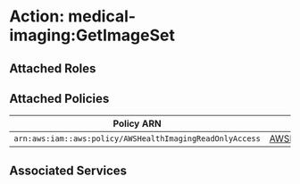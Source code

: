 # Action: medical-imaging:GetImageSet

## Attached Roles

## Attached Policies

| Policy ARN | Policy Name |
|------------|-------------|
| `arn:aws:iam::aws:policy/AWSHealthImagingReadOnlyAccess` | [AWSHealthImagingReadOnlyAccess](../policies.md#awshealthimagingreadonlyaccess) |

## Associated Services

